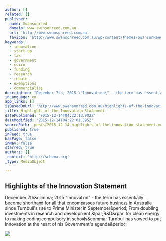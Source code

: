 ```yaml
---
author: []
related: []
publisher:
  name: Swansonreed
  domain: www.swansonreed.com.au
  url: 'http://www.swansonreed.com.au'
  favicon: 'http://www.swansonreed.com.au/wp-content/themes/SwansonReed/favicon.ico'
keywords:
  - innovation
  - start-up
  - tax
  - government
  - csiro
  - funding
  - research
  - rebate
  - exemptions
  - commercialise
description: "December 7th, 2015 \"Innovation\" - the term has essentially become shorthand for all that encompasses future business in Australia since Turnbull's rise to Prime Minister in September. From doubling investments in research and development (R&D) for clean energy to making coding compulsory in schools, Turnbull has vowed to put innovation at the heart of his Government's agenda."
inLanguage: en
app_links: []
isBasedOnUrl: 'http://www.swansonreed.com.au/highlights-of-the-innovation-statement/?utm_source=Master+List&utm_campaign=fa8909b5e2-InnovationStatement15_25_2015&utm_medium=email&utm_term=0_14bf1bf555-fa8909b5e2-56993945'
title: Highlights of the Innovation Statement
datePublished: '2015-12-14T04:22:13.902Z'
dateModified: '2015-12-14T04:22:01.895Z'
sourcePath: _posts/2015-12-14-highlights-of-the-innovation-statement.md
published: true
inFeed: true
hasPage: false
inNav: false
starred: true
authors: []
_context: 'http://schema.org'
_type: MediaObject

---
```

<article style=""><h1>Highlights of the Innovation Statement</h1><p>December 7th&amp;comma; 2015 "Innovation" - the term has essentially become shorthand for all that encompasses future business in Australia since Turnbull's rise to Prime Minister in September&amp;period; From doubling investments in research and development &amp;lpar;R&amp;D&amp;rpar; for clean energy to making coding compulsory in schools&amp;comma; Turnbull has vowed to put innovation at the heart of his Government's agenda&amp;period;</p><img src="http://www.swansonreed.com.au/wp-content/uploads/2015/12/Innovation-Success-Globe-300x199.jpg" /></article>
